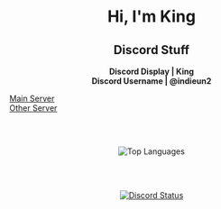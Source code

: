 <h1 align="center">Hi, I'm King</h1>

<h2 align="center">Discord Stuff</h2>

<p align="center">
  <strong>Discord Display | King</strong><br>
  <strong>Discord Username | @indieun2</strong><br>  
  
  <a href="https://discord.gg/bwVryfn8XP">Main Server</a><br>
  <a href="https://discord.gg/skNbN4PU8Z">Other Server</a>
</p>

<br>

##  

<p align="center">
  <img src="https://github-readme-stats.vercel.app/api/top-langs/?username=altf4brocmon&layout=compact&theme=radical" alt="Top Languages">
</p>

<br>

##    

<p align="center">
  <a href="https://discord.com/users/1265476952639148218">
    <img src="https://img.shields.io/endpoint?url=https://lanyard.cnrad.dev/api/1265476952639148218&logo=discord&logoColor=white&style=for-the-badge" alt="Discord Status">
  </a>
</p>
